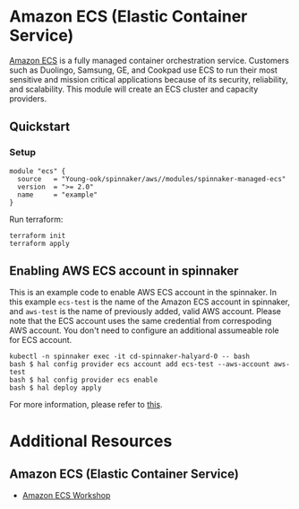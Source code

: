 # Amazon ECS (Elastic Container Service)
[Amazon ECS](https://aws.amazon.com/ecs/) is a fully managed container orchestration service. Customers such as Duolingo, Samsung, GE, and Cookpad use ECS to run their most sensitive and mission critical applications because of its security, reliability, and scalability. This module will create an ECS cluster and capacity providers.

## Quickstart
### Setup
```hcl
module "ecs" {
  source   = "Young-ook/spinnaker/aws//modules/spinnaker-managed-ecs"
  version  = ">= 2.0"
  name     = "example"
}
```
Run terraform:
```
terraform init
terraform apply
```

## Enabling AWS ECS account in spinnaker
This is an example code to enable AWS ECS account in the spinnaker. In this example `ecs-test` is the name of the Amazon ECS account in spinnaker, and `aws-test` is the name of previously added, valid AWS account. Please note that the ECS account uses the same credential from correspoding AWS account. You don't need to configure an additional assumeable role for ECS account.
```
kubectl -n spinnaker exec -it cd-spinnaker-halyard-0 -- bash
bash $ hal config provider ecs account add ecs-test --aws-account aws-test
bash $ hal config provider ecs enable
bash $ hal deploy apply
```
For more information, please refer to [this](https://spinnaker.io/setup/install/providers/aws/aws-ecs/).

# Additional Resources
## Amazon ECS (Elastic Container Service)
- [Amazon ECS Workshop](https://ecsworkshop.com/)
